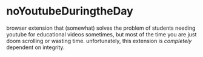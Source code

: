 # noYoutubeDuringtheDay
browser extension that (somewhat) solves the problem of students needing youtube for educational videos sometimes, but most of the time you are just doom scrolling or wasting time. unfortunately, this extension is *completely* dependent on integrity.
